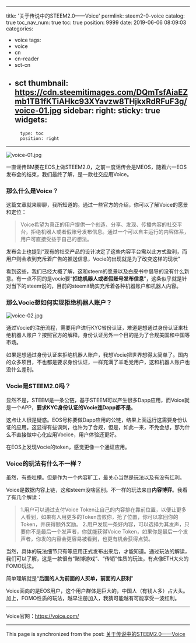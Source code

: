 
---
title: '关于传说中的STEEM2.0——Voice'
permlink: steem2-0-voice
catalog: true
toc_nav_num: true
toc: true
position: 9999
date: 2019-06-06 08:09:03
categories:
- voice
tags:
- voice
- cn
- cn-reader
- sct-cn
- sct
thumbnail: https://cdn.steemitimages.com/DQmTsfAiaEZmb1TB1fKTiAHkc93XYavzw8THjkxRdRFuF3g/voice-01.jpg
sidebar:
    right:
        sticky: true
widgets:
    -
        type: toc
        position: right
---


![voice-01.jpg](https://cdn.steemitimages.com/DQmTsfAiaEZmb1TB1fKTiAHkc93XYavzw8THjkxRdRFuF3g/voice-01.jpg)

一直谣传BM要在EOS上做STEEM2.0，之前一度谣传会是MEOS，随着六一EOS发布会的结束，我们最终了解，是一款社交应用Voice。


### 那么什么是Voice？

这篇文章就来聊聊，我所知道的。通过一些官方的介绍，你可以了解Voice的愿景和定位：

>Voice希望为真正的用户提供一个创造、分享、发现、传播内容的社交平台，拒绝机器人或者假账号发布信息。通过一个可以自主运行的内容体系，用户可直接受益于自己的想法。

发布会上也提到“现有的社交产品的设计决定了这些内容平台需以此方式盈利，而用户则会收到充斥着广告的推送信息，Vocie的出现就是为了改变这样的现状”

看到这些，我们已经大概了解，这和steem的愿景以及白皮书中倡导的没有什么新意。有一点不同的是vocie要“**拒绝机器人或者假账号发布信息**”，这条似乎就是针对当下的steem说的，目前的steemit确实充斥着各种机器账户和机器人内容。

### 那么Vocie想如何实现拒绝机器人账户？

![voice-02.jpg](https://cdn.steemitimages.com/DQmeiJYT3zvp7GaCbrkRqy5VLd2E5AgGf32mss7hy2oaGwb/voice-02.jpg)

通过Vocie的注册流程，需要用户进行KYC省份认证，难道是想通过身份认证来杜绝机器人账户？按照官方的解释，身份认证另外一个目的是为了合规美国和中国等市场。

如果是想通过身份认证来拒绝机器人账户，我想Vocie把世界想得太简单了。国内的众多项目，不也都是要求身份认证，一样充满了羊毛党用户，这和机器人账户也没什么差别。

### Vocie是STEEM2.0吗？

显然不是，STEEM是一条公链，基于STEEM可以产生很多Dapp应用，而Voice就是一个APP，**要求KYC身份认证的Vocie连Dapp都不是**。

这点让人很是疑惑。EOS号称要做Dapp应用的公链，结果上面运行这需要身份认证的应用。这显得有些讽刺，也许为了合规，但是，如此一来，不免会想，那为什么不直接做中心化应用Vocice，用户体验还更好。

在EOS上发现Vocie的token，感觉更像一个通证应用。

### Voice的玩法有什么不一样？

虽然，有些吐槽。但是作为一个内容旷工，最关心当然是玩法以及有没有红利。

Voice是数据内容上链，这和steem没啥区别。不一样的玩法来自**内容博弈**。我看了有几个解读：

>1.用户可以通过支付Voice Token让自己的内容排在靠前位置，以便让更多人看到，如果有人用更多的Token击败你，抢了位置，你可以拿回你的Token，并获得额外奖励。
2.用户发现一条好内容，可以选择为其发声，只要你不是最后一个发声者，你就能获得Voice Token，如果你是最后一个发声者，你发的内容会更容易被看到，也更有机会获得点赞。

当然，具体的玩法细节只有等应用正式发布出来后，才能知道。通过玩法的解读，我们可以了解，这是一款很有“赌博游戏”、“传销”性质的玩法，有点像ETH大火的FOMO玩法。

简单理解就是“**后面的人为前面的人买单，前面的人获利**”

Voice面向的是EOS用户，这个用户群体是巨大的，中国人（有钱人多）占大头。加上，FOMO性质的玩法，越早注册加入，我猜可能越有可能享受一波红利。

---

Voice官网：https://voice.com/

- - -

This page is synchronized from the post: [关于传说中的STEEM2.0——Voice](https://steemit.com/@yellowbird/steem2-0-voice)
